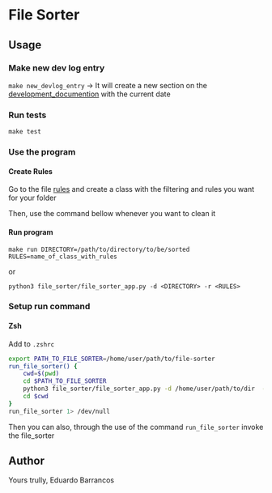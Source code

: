# File Sorter

## Usage

### Make new dev log entry

`make new_devlog_entry` -> It will create a new section on the [development_documention](doc/development_documentation.md) with the current date

### Run tests

`make test`

### Use the program

#### Create Rules

Go to the file [rules](rules.py) and create a class with the filtering and rules you want for your folder

Then, use the command bellow whenever you want to clean it

#### Run program

`make run DIRECTORY=/path/to/directory/to/be/sorted RULES=name_of_class_with_rules`

or

`python3 file_sorter/file_sorter_app.py -d <DIRECTORY> -r <RULES>`

### Setup run command

#### Zsh

Add to `.zshrc`

```bash
export PATH_TO_FILE_SORTER=/home/user/path/to/file-sorter
run_file_sorter() {
    cwd=$(pwd)
    cd $PATH_TO_FILE_SORTER
    python3 file_sorter/file_sorter_app.py -d /home/user/path/to/dir  -r DeleteDuplicateRule DeleteDebFileRule
    cd $cwd
}
run_file_sorter 1> /dev/null
```

Then you can also, through the use of the command `run_file_sorter` invoke the file_sorter

## Author

Yours trully, Eduardo Barrancos
